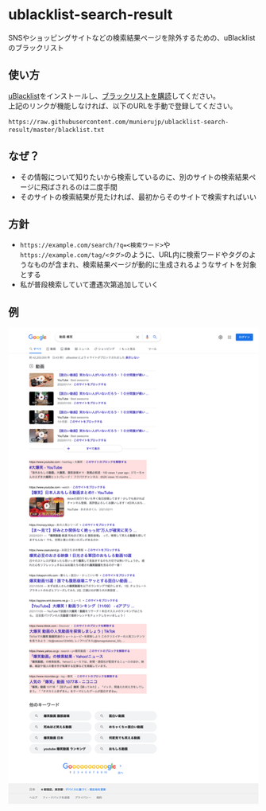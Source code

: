 # ublacklist-search-result

SNSやショッピングサイトなどの検索結果ページを除外するための、uBlacklistのブラックリスト

## 使い方

[uBlacklist](https://iorate.github.io/ublacklist/)をインストールし、[ブラックリストを購読](
https://iorate.github.io/ublacklist/subscribe?name=ublacklist-search-result&url=https%3A%2F%2Fraw.githubusercontent.com%2Fmunierujp%2Fublacklist-search-result%2Fmaster%2Fblacklist.txt)してください。\
上記のリンクが機能しなければ、以下のURLを手動で登録してください。

```
https://raw.githubusercontent.com/munierujp/ublacklist-search-result/master/blacklist.txt
```

## なぜ？

- その情報について知りたいから検索しているのに、別のサイトの検索結果ページに飛ばされるのは二度手間
- そのサイトの検索結果が見たければ、最初からそのサイトで検索すればいい

## 方針

- `https://example.com/search/?q=<検索ワード>`や`https://example.com/tag/<タグ>`のように、URL内に検索ワードやタグのようなものが含まれ、検索結果ページが動的に生成されるようなサイトを対象とする
- 私が普段検索していて遭遇次第追加していく

## 例

![example.png](docs/example.png)
